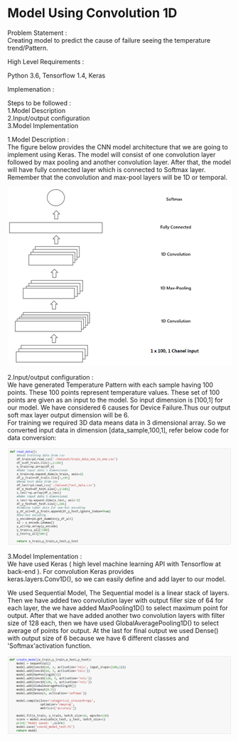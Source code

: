 # Model Using Convolution 1D  

Problem Statement :  
Creating model to predict the cause of failure seeing the temperature trend/Pattern.   

High Level Requirements :   

Python 3.6, Tensorflow 1.4, Keras    

Implemenation :     

Steps to be followed :      
      1.Model Description    
      2.Input/output configuration    
      3.Model Implementation    

1.Model Description :  
The figure below provides the CNN model architecture that we are going to implement using Keras. The model will consist of one   convolution layer followed by max pooling and another convolution layer. After that, the model will have fully connected layer   which is connected to Softmax layer. Remember that the convolution and max-pool layers will be 1D or temporal.    
  
<img src='/Images/Conv1D.png'>    
 
2.Input/output configuration :      
We have generated Temperature Pattern with each sample having 100 points. These 100 points represent temperature values.         These set of 100 points are given as an input to the model. So input dimension is [100,1] for our model. 
We have considered 6 causes for Device Failure.Thus our output soft max layer output dimension will be 6.      
For training we required 3D data means data in 3 dimensional array. So we converted input data in dimension           [data_sample,100,1], refer below code for data conversion:        

<img src='/Images/Conv1D_code1.png'>   
  
3.Model Implementation :   
We have used Keras ( high level machine learning  API with Tensorflow at back-end ). For convolution Keras provides  
keras.layers.Conv1D(), so we can easily define and add layer to our model.    

We used Sequential Model, The Sequential model is a linear stack of layers. Then we have added two convolution layer with     output filler size of 64 for each layer, the we have added MaxPooling1D() to select maximum point for output. After that we   have   added another two convolution layers with filter size of 128 each, then we have used GlobalAveragePooling1D() to select    average of points for output. At the last for final output we used Dense() with output size of 6 because we have 6 different   classes and 'Softmax'activation function.    
  
<img src='/Images/Conv1D_code2.png'>   

